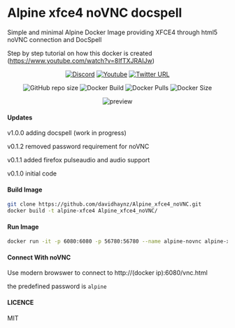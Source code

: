 # Alpine xfce4 noVNC docspell

Simple and minimal Alpine Docker Image providing XFCE4 through html5 noVNC connection and DocSpell 

Step by step tutorial on how this docker is created (https://www.youtube.com/watch?v=8IfTXJRAIJw)

<div align="center">

[![Discord](https://img.shields.io/discord/316245914987528193?logo=discord)](https://discord.com/invite/v8dAnFV) 
[![Youtube](https://img.shields.io/badge/YouTube-FF0000?style=flat-square&logo=youtube&logoColor=white)](https://www.youtube.com/channel/UCrjKdwxaQMSV_NDywgKXVmw) 
[![Twitter URL](https://img.shields.io/twitter/follow/novaspirittech?style=flat-square&logo=twitter)](https://twitter.com/novaspirittech)


![GitHub repo size](https://img.shields.io/github/repo-size/davidhaynz/Alpine_xfce4_noVNC?label=Repo%20Size&logo=github)
![Docker Build](https://github.com/davidhaynz/Alpine_xfce4_noVNC/workflows/Docker/badge.svg) 
![Docker Pulls](https://img.shields.io/docker/pulls/davidhaynz/alpine_xfce4_novnc)
![Docker Size](https://img.shields.io/docker/image-size/davidhaynz/alpine_xfce4_novnc)

![preview](preview.png?raw=true "preview")

</div>

#### Updates

v1.0.0 adding docspell (work in progress)

v0.1.2 removed password requirement for noVNC

v0.1.1 added firefox pulseaudio and audio support

v0.1.0 initial code

#### Build Image

```sh
git clone https://github.com/davidhaynz/Alpine_xfce4_noVNC.git
docker build -t alpine-xfce4 Alpine_xfce4_noVNC/
```

#### Run Image

```sh
docker run -it -p 6080:6080 -p 56780:56780 --name alpine-novnc alpine-xfce4
```

#### Connect With noVNC

Use modern browswer to connect to http://(docker ip):6080/vnc.html

the predefined password is `alpine`

#### LICENCE

MIT
